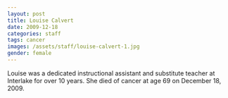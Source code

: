 ```yaml
---
layout: post
title: Louise Calvert
date: 2009-12-18
categories: staff
tags: cancer
images: /assets/staff/louise-calvert-1.jpg
gender: female
---
```

Louise was a dedicated instructional assistant and substitute teacher at Interlake for over 10 years. She died of cancer at age 69 on December 18, 2009.
